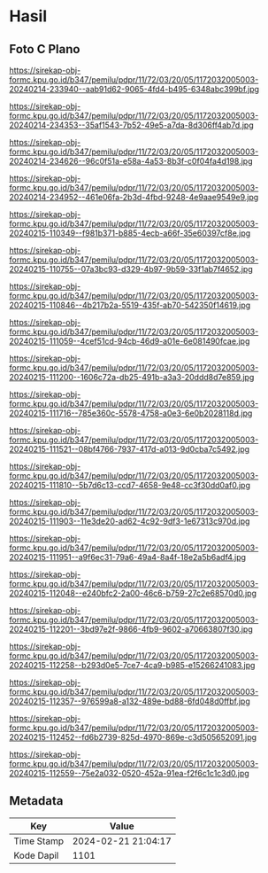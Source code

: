 # Hasil

## Foto C Plano

https://sirekap-obj-formc.kpu.go.id/b347/pemilu/pdpr/11/72/03/20/05/1172032005003-20240214-233940--aab91d62-9065-4fd4-b495-6348abc399bf.jpg

https://sirekap-obj-formc.kpu.go.id/b347/pemilu/pdpr/11/72/03/20/05/1172032005003-20240214-234353--35af1543-7b52-49e5-a7da-8d306ff4ab7d.jpg

https://sirekap-obj-formc.kpu.go.id/b347/pemilu/pdpr/11/72/03/20/05/1172032005003-20240214-234626--96c0f51a-e58a-4a53-8b3f-c0f04fa4d198.jpg

https://sirekap-obj-formc.kpu.go.id/b347/pemilu/pdpr/11/72/03/20/05/1172032005003-20240214-234952--461e06fa-2b3d-4fbd-9248-4e9aae9549e9.jpg

https://sirekap-obj-formc.kpu.go.id/b347/pemilu/pdpr/11/72/03/20/05/1172032005003-20240215-110349--f981b371-b885-4ecb-a66f-35e60397cf8e.jpg

https://sirekap-obj-formc.kpu.go.id/b347/pemilu/pdpr/11/72/03/20/05/1172032005003-20240215-110755--07a3bc93-d329-4b97-9b59-33f1ab7f4652.jpg

https://sirekap-obj-formc.kpu.go.id/b347/pemilu/pdpr/11/72/03/20/05/1172032005003-20240215-110846--4b217b2a-5519-435f-ab70-542350f14619.jpg

https://sirekap-obj-formc.kpu.go.id/b347/pemilu/pdpr/11/72/03/20/05/1172032005003-20240215-111059--4cef51cd-94cb-46d9-a01e-6e081490fcae.jpg

https://sirekap-obj-formc.kpu.go.id/b347/pemilu/pdpr/11/72/03/20/05/1172032005003-20240215-111200--1606c72a-db25-491b-a3a3-20ddd8d7e859.jpg

https://sirekap-obj-formc.kpu.go.id/b347/pemilu/pdpr/11/72/03/20/05/1172032005003-20240215-111716--785e360c-5578-4758-a0e3-6e0b2028118d.jpg

https://sirekap-obj-formc.kpu.go.id/b347/pemilu/pdpr/11/72/03/20/05/1172032005003-20240215-111521--08bf4766-7937-417d-a013-9d0cba7c5492.jpg

https://sirekap-obj-formc.kpu.go.id/b347/pemilu/pdpr/11/72/03/20/05/1172032005003-20240215-111810--5b7d6c13-ccd7-4658-9e48-cc3f30dd0af0.jpg

https://sirekap-obj-formc.kpu.go.id/b347/pemilu/pdpr/11/72/03/20/05/1172032005003-20240215-111903--11e3de20-ad62-4c92-9df3-1e67313c970d.jpg

https://sirekap-obj-formc.kpu.go.id/b347/pemilu/pdpr/11/72/03/20/05/1172032005003-20240215-111951--a9f6ec31-79a6-49a4-8a4f-18e2a5b6adf4.jpg

https://sirekap-obj-formc.kpu.go.id/b347/pemilu/pdpr/11/72/03/20/05/1172032005003-20240215-112048--e240bfc2-2a00-46c6-b759-27c2e68570d0.jpg

https://sirekap-obj-formc.kpu.go.id/b347/pemilu/pdpr/11/72/03/20/05/1172032005003-20240215-112201--3bd97e2f-9866-4fb9-9602-a70663807f30.jpg

https://sirekap-obj-formc.kpu.go.id/b347/pemilu/pdpr/11/72/03/20/05/1172032005003-20240215-112258--b293d0e5-7ce7-4ca9-b985-e15266241083.jpg

https://sirekap-obj-formc.kpu.go.id/b347/pemilu/pdpr/11/72/03/20/05/1172032005003-20240215-112357--976599a8-a132-489e-bd88-6fd048d0ffbf.jpg

https://sirekap-obj-formc.kpu.go.id/b347/pemilu/pdpr/11/72/03/20/05/1172032005003-20240215-112452--fd6b2739-825d-4970-869e-c3d505652091.jpg

https://sirekap-obj-formc.kpu.go.id/b347/pemilu/pdpr/11/72/03/20/05/1172032005003-20240215-112559--75e2a032-0520-452a-91ea-f2f6c1c1c3d0.jpg


## Metadata

| Key        | Value               |
| ---------- | ------------------- |
| Time Stamp | 2024-02-21 21:04:17 |
| Kode Dapil | 1101                |




